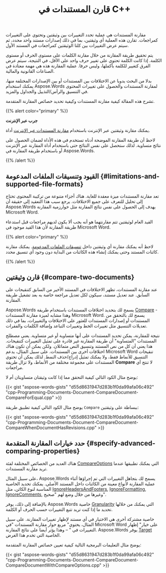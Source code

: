 ﻿---
title: قارن المستندات في C++
second_title: Aspose.Words ل C++
articleTitle: قارن المستندات
linktitle: قارن المستندات
type: docs
description: "قارن بين وثيقتين بأي تنسيقات مدعومة ويعرض تغييرات المحتوى باستخدام C++. يمكنك تطبيق خيارات متقدمة عند المقارنة."
weight: 60
url: /ar/cpp/compare-documents/
---

مقارنة المستندات هي عملية تحدد التغييرات بين وثيقتين وتحتوي على التغييرات كمراجعات. تقارن هذه العملية أي وثيقتين، بما في ذلك إصدارات مستند واحد محدد، ثم سيتم عرض التغييرات بين كلتا الوثيقتين كمراجعات في المستند الأول.

يتم تحقيق طريقة المقارنة من خلال مقارنة الكلمات على مستوى الحرف أو مستوى الكلمة. إذا كانت الكلمة تحتوي على تغيير حرف واحد على الأقل، في النتيجة، سيتم عرض الفرق كتغيير للكلمة بأكملها، وليس حرفا. عملية المقارنة هذه هي مهمة معتادة في الصناعات القانونية والمالية.

بدلا من البحث يدويا عن الاختلافات بين المستندات أو بين الإصدارات المختلفة منها، يمكنك استخدام Aspose.Words لمقارنة المستندات والحصول على تغييرات المحتوى في التنسيق والرأس/التذييل والجداول والمزيد.

تشرح هذه المقالة كيفية مقارنة المستندات وكيفية تحديد خصائص المقارنة المتقدمة.

{{% alert color="primary" %}}

**جرب عبر الإنترنت**

يمكنك مقارنة وثيقتين عبر الإنترنت باستخدام [مقارنة المستندات عبر الإنترنت](https://products.aspose.app/words/comparison) أداة.

لاحظ أن طريقة المقارنة الموضحة أدناه تستخدم في هذه الأداة لضمان الحصول على نتائج متساوية. لذلك ستحصل على نفس النتائج حتى باستخدام أداة المقارنة عبر الإنترنت أو باستخدام طريقة المقارنة في Aspose.Words.

{{% /alert %}}

## القيود وتنسيقات الملفات المدعومة {#limitations-and-supported-file-formats}

تعد مقارنة المستندات ميزة معقدة للغاية. هناك أجزاء متنوعة من تركيبة المحتوى تحتاج إلى تحليل للتعرف على جميع الاختلافات. يرجع سبب هذا التعقيد إلى حقيقة أن Aspose.Words يهدف إلى الحصول على نفس نتائج المقارنة مثل خوارزمية المقارنة Microsoft Word.

القيد العام لوثيقتين تتم مقارنتهما هو أنه يجب ألا يكون لديهم مراجعات قبل استدعاء طريقة المقارنة لأن هذا القيد موجود في Microsoft Word.

{{% alert color="primary" %}}

لاحظ أنه يمكنك مقارنة أي وثيقتين داخل [تنسيقات الملفات المدعومة](/words/cpp/supported-document-formats/). يمكنك مقارنة كائنات المستند وحتى يمكنك إنشاء هذه الكائنات من البداية دون وجود أي تنسيق محدد.

{{% /alert %}}

## قارن وثيقتين {#compare-two-documents}

عند مقارنة المستندات، تظهر الاختلافات في المستند الأخير من السابق كتنقيحات على السابق. عند تعديل مستند، سيكون لكل تعديل مراجعة خاصة به بعد تشغيل طريقة المقارنة.

Aspose.Words يسمح لك بتحديد اختلافات المستندات باستخدام طريقة [Compare](https://reference.aspose.com/words/cpp/aspose.words/document/compare/) - وهذا مشابه لميزة مقارنة المستندات Microsoft Word. يسمح لك بالتحقق من المستندات أو إصدارات المستندات للعثور على الاختلافات والتغييرات، بما في ذلك تعديلات التنسيق مثل تغييرات الخط وتغييرات التباعد وإضافة الكلمات والفقرات.

نتيجة للمقارنة، يمكن تحديد المستندات على أنها متساوية أو غير متساوية. يعني مصطلح المستندات "المتساوية" أن طريقة المقارنة غير قادرة على تمثيل التغييرات كتنقيحات. هذا يعني أن كل من نص المستند وتنسيق النص متماثلان. ولكن يمكن أن تكون هناك اختلافات أخرى بين المستندات. على سبيل المثال، يدعم Microsoft Word تنقيحات التنسيق للأنماط فقط، ولا يمكنك تمثيل إدراج/حذف النمط. لذلك يمكن أن تحتوي المستندات على مجموعة مختلفة من الأنماط، ولا تزال طريقة **Compare** لا تنتج أي مراجعات.

يوضح مثال الكود التالي كيفية التحقق مما إذا كانت وثيقتان متساويتان أم لا:

{{< gist "aspose-words-gists" "d55d8631947d283b1f0da99afa06c492" "cpp-Programming-Documents-Document-CompareDocument-CompareForEqual.cpp" >}}

يوضح مثال الكود التالي كيفية تطبيق طريقة `Compare` ببساطة على وثيقتين:

{{< gist "aspose-words-gists" "d55d8631947d283b1f0da99afa06c492" "cpp-Programming-Documents-Document-CompareDocument-CompareWhenDocumentHasRevisions.cpp" >}}

## حدد خيارات المقارنة المتقدمة {#specify-advanced-comparing-properties}

هناك العديد من الخصائص المختلفة لفئة [CompareOptions](https://reference.aspose.com/words/cpp/aspose.words.comparing/compareoptions/) التي يمكنك تطبيقها عندما تريد مقارنة المستندات.

على سبيل المثال، Aspose.Words يسمح لك بتجاهل التغييرات التي تم إجراؤها أثناء عملية المقارنة لأنواع معينة من الكائنات داخل المستند الأصلي. يمكنك تحديد الخاصية المناسبة لنوع الكائن، مثل [IgnoreHeadersAndFooters](https://reference.aspose.com/words/cpp/aspose.words.comparing/compareoptions/get_ignoreheadersandfooters/), [IgnoreFormatting](https://reference.aspose.com/words/cpp/aspose.words.comparing/compareoptions/get_ignoreformatting/), [IgnoreComments](https://reference.aspose.com/words/cpp/aspose.words.comparing/compareoptions/get_ignorecomments/), وغيرها من خلال وضع لهم "صحيح".

بالإضافة إلى ذلك، يوفر Aspose.Words خاصية [Granularity](https://reference.aspose.com/words/cpp/aspose.words.comparing/compareoptions/get_granularity/) التي يمكنك من خلالها تحديد ما إذا كنت تريد تتبع التغييرات حسب الحرف أو الكلمة.

خاصية مشتركة أخرى هي الاختيار في أي مستند لإظهار تغييرات المقارنة. على سبيل المثال، يحتوي" مربع حوار مقارنة المستندات "في Microsoft Word على خيار" إظهار التغييرات في " – وهذا يؤثر أيضا على نتائج المقارنة. Aspose.Words يوفر [Target](https://reference.aspose.com/words/cpp/aspose.words.comparing/compareoptions/get_target/) الخاصية التي تخدم هذا الغرض.

يوضح مثال التعليمات البرمجية التالية كيفية تعيين خصائص المقارنة المتقدمة:

{{< gist "aspose-words-gists" "d55d8631947d283b1f0da99afa06c492" "cpp-Programming-Documents-Document-CompareDocument-CompareDocumentWithCompareOptions.cpp" >}}
